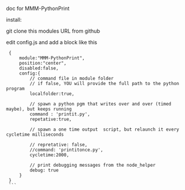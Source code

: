 doc for MMM-PythonPrint


install:

   git clone this modules URL from github


   edit config.js and add a block like this

   ```
	{
		module:"MMM-PythonPrint",
		position:"center",
		disabled:false,
		config:{
			// command file in module folder
			// if false, YOU will provide the full path to the python program
			localfolder:true,

			// spawn a python pgm that writes over and over (timed maybe), but keeps running
			command : 'printit.py',
			repetative:true,

			// spawn a one time output  script, but relaunch it every cycletime milliseconds

			// repretative: false,
			//command: 'printitonce.py',
			cycletime:2000,

			// print debugging messages from the node_helper
			debug: true
		}
	}
	```